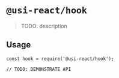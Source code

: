 # `@usi-react/hook`

> TODO: description

## Usage

```
const hook = require('@usi-react/hook');

// TODO: DEMONSTRATE API
```
